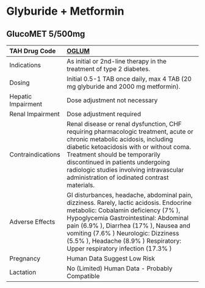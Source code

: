 # Glyburide + Metformin

## GlucoMET 5/500mg

| TAH Drug Code      | [OGLUM](https://www.tahsda.org.tw/drugs/hissearch.php?drug_code=OGLUM)                                                                                                                                                                                                                                                                |
|:-------------------|:--------------------------------------------------------------------------------------------------------------------------------------------------------------------------------------------------------------------------------------------------------------------------------------------------------------------------------------|
| Indications        | As initial or 2nd-line therapy in the treatment of type 2 diabetes.                                                                                                                                                                                                                                                                   |
| Dosing             | Initial 0.5-1 TAB once daily, max 4 TAB (20 mg glyburide and 2000 mg metformin).                                                                                                                                                                                                                                                      |
| Hepatic Impairment | Dose adjustment not necessary                                                                                                                                                                                                                                                                                                         |
| Renal Impairment   | Dose adjustment required                                                                                                                                                                                                                                                                                                              |
| Contraindications  | Renal disease or renal dysfunction, CHF requiring pharmacologic treatment, acute or chronic metabolic acidosis, including diabetic ketoacidosis with or without coma. Treatment should be temporarily discontinued in patients undergoing radiologic studies involving intravascular administration of iodinated contrast materials.  |
| Adverse Effects    | GI disturbances, headache, abdominal pain, dizziness. Rarely, lactic acidosis. Endocrine metabolic: Cobalamin deficiency (7% ), Hypoglycemia Gastrointestinal: Abdominal pain (6.9% ), Diarrhea (17% ), Nausea and vomiting (7.6% ) Neurologic: Dizziness (5.5% ), Headache (8.9% ) Respiratory: Upper respiratory infection (17.3% ) |
| Pregnancy          | Human Data Suggest Low Risk                                                                                                                                                                                                                                                                                                           |
| Lactation          | No (Limited) Human Data - Probably Compatible                                                                                                                                                                                                                                                                                         |

